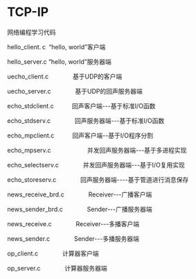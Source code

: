 # TCP-IP
网络编程学习代码

hello_client.ｃ
“hello, world”客户端

hello_server.c
“hello, world”服务器端

uecho_client.c　　　　基于UDP的客户端

uecho_server.c　　　　基于UDP的回声服务器端

echo_stdclient.c　　　回声客户端---基于标准I/O函数

echo_stdserv.c　　　　回声服务器端---基于标准I/O函数

echo_mpclient.c　　　回声客户端--基于I/O程序分割

echo_mpserv.c　　　　　　并发回声服务器端---基于多进程实现

echo_selectserv.c　　　　并发回声服务器端---基于I/O复用实现

echo_storeserv.c　　　　回声服务器端----基于管道进行消息保存

news_receive_brd.c　　　　Receiver---广播客户端

news_sender_brd.c　　　　Sender---广播服务器端

news_receive.c　　　　Receiver---多播客户端

news_sender.c　　　　Sender---多播服务器端

op_client.c　　　　计算器客户端

op_server.c　　　　计算器服务器端
